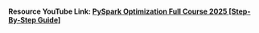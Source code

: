 #### Resource YouTube Link: [PySpark Optimization Full Course 2025 [Step-By-Step Guide]](https://youtu.be/CY_WaxCxJco?si=4s1blPe-JtDBfewc)
